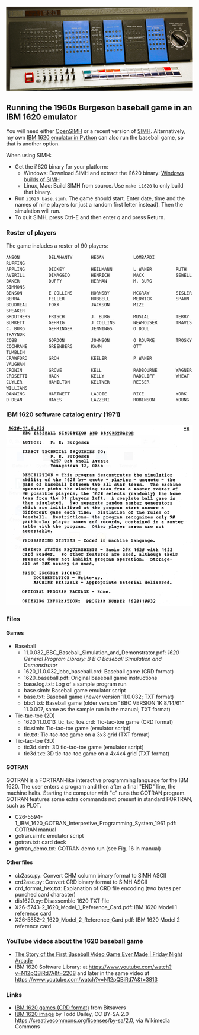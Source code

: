 ![IBM 1620](ibm.png "IBM 1620")

## Running the 1960s Burgeson baseball game in an IBM 1620 emulator

You will need either [OpenSIMH](https://opensimh.org/) or a recent version of [SIMH](http://simh.trailing-edge.com/). Alternatively, my own [IBM 1620 emulator in Python](https://github.com/mdoege/Py1620) can also run the baseball game, so that is another option.

When using SIMH:

* Get the i1620 binary for your platform:
    * Windows: Download SIMH and extract the i1620 binary: [Windows builds of SIMH](https://github.com/simh/Win32-Development-Binaries)
    * Linux, Mac: Build SIMH from source. Use ```make i1620``` to only build that binary.
* Run ```i1620 base.simh```. The game should start. Enter date, time and the names of nine players (or just a random first letter instead). Then the simulation will run.
* To quit SIMH, press Ctrl-E and then enter q and press Return.

### Roster of players

The game includes a roster of 90 players:
```
ANSON           DELAHANTY       HEGAN           LOMBARDI        RUFFING
APPLING         DICKEY          HEILMANN        L WANER         RUTH
AVERILL         DIMAGGIO        HENRICH         MACK            SEWELL
BAKER           DUFFY           HERMAN          M. BURG         SIMMONS
BENSON          E COLLINS       HORNSBY         MCGRAW          SISLER
BERRA           FELLER          HUBBELL         MEDWICK         SPAHN
BOUDREAU        FOXX            JACKSON         MIZE            SPEAKER
BROUTHERS       FRISCH          J. BURG         MUSIAL          TERRY
BURKETT         GEHRIG          J COLLINS       NEWHOUSER       TRAVIS
C. BURG         GEHRINGER       JENNINGS        O DOUL          TRAYNOR
COBB            GORDON          JOHNSON         O ROURKE        TROSKY
COCHRANE        GREENBERG       KAMM            OTT             TUMBLIN
CRAWFORD        GROH            KEELER          P WANER         VAUGHAN
CRONIN          GROVE           KELL            RADBOURNE       WAGNER
CROSETTI        HACK            KELLY           RADCLIFF        WHEAT
CUYLER          HAMILTON        KELTNER         REISER          WILLIAMS
DANNING         HARTNETT        LAJOIE          RICE            YORK
D DEAN          HAYES           LAZZERI         ROBINSON        YOUNG
```

### IBM 1620 software catalog entry (1971)

![catalog](software_catalog_1971.png "1971 software catalog")

### Files

#### Games

* Baseball
    * 11.0.032_BBC_Baseball_Simulation_and_Demonstrator.pdf: *1620 General Program Library: B B C Baseball Simulation and Demonstrator*
    * 1620_11.0.032_bbc_baseball.crd: Baseball game (CRD format)
    * 1620_baseball.pdf: Original baseball game instructions
    * base.log.txt: Log of a sample program run
    * base.simh: Baseball game emulator script
    * base.txt: Baseball game (newer version 11.0.032; TXT format)
    * bbc1.txt: Baseball game (older version "BBC VERSION 1K 8/14/61" 11.0.007, same as the sample run in the manual; TXT format)
* Tic-tac-toe (2D)
    * 1620_11.0.013_tic_tac_toe.crd: Tic-tac-toe game (CRD format)
    * tic.simh: Tic-tac-toe game (emulator script)
    * tic.txt: Tic-tac-toe game on a 3x3 grid (TXT format)
* Tic-tac-toe (3D)
    * tic3d.simh: 3D tic-tac-toe game (emulator script)
    * tic3d.txt: 3D tic-tac-toe game on a 4x4x4 grid (TXT format)

#### GOTRAN

GOTRAN is a FORTRAN-like interactive programming language for the IBM 1620. The user enters a program and then after a final "END" line, the machine halts. Starting the computer with "c" runs the GOTRAN program. GOTRAN features some extra commands not present in standard FORTRAN, such as PLOT.

* C26-5594-1_IBM_1620_GOTRAN_Interpretive_Programming_System_1961.pdf: GOTRAN manual
* gotran.simh: emulator script
* gotran.txt: card deck
* gotran_demo.txt: GOTRAN demo run (see Fig. 16 in manual)

#### Other files

* cb2asc.py: Convert CHM column binary format to SIMH ASCII
* crd2asc.py: Convert CRD binary format to SIMH ASCII
* crd_format_hex.txt: Explanation of CRD file encoding (two bytes per punched card character)
* dis1620.py: Disassemble 1620 TXT file
* X26-5743-2_1620_Model_1_Reference_Card.pdf: IBM 1620 Model 1 reference card
* X26-5852-2_1620_Model_2_Reference_Card.pdf: IBM 1620 Model 2 reference card

### YouTube videos about the 1620 baseball game

* [The Story of the First Baseball Video Game Ever Made | Friday Night Arcade](https://www.youtube.com/watch?v=IbH7UZ83kzY)
* IBM 1620 Software Library: at <https://www.youtube.com/watch?v=N12pQBiRd7A&t=2208> and later in the same video at <https://www.youtube.com/watch?v=N12pQBiRd7A&t=3813>

### Links

* [IBM 1620 games (CRD format)](http://bitsavers.informatik.uni-stuttgart.de/bits/IBM/1620/games/) from Bitsavers
* [IBM 1620 image](https://commons.wikimedia.org/wiki/File:IBM_1620.jpg) by Todd Dailey, CC BY-SA 2.0 <https://creativecommons.org/licenses/by-sa/2.0>, via Wikimedia Commons

